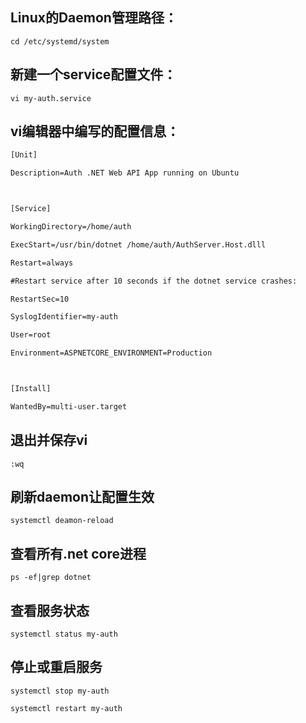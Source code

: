 ## Linux的Daemon管理路径：
```
cd /etc/systemd/system
```

## 新建一个service配置文件：
```
vi my-auth.service
```

## vi编辑器中编写的配置信息：
```tex
[Unit]

Description=Auth .NET Web API App running on Ubuntu



[Service]

WorkingDirectory=/home/auth

ExecStart=/usr/bin/dotnet /home/auth/AuthServer.Host.dlll

Restart=always

#Restart service after 10 seconds if the dotnet service crashes:

RestartSec=10

SyslogIdentifier=my-auth

User=root

Environment=ASPNETCORE_ENVIRONMENT=Production



[Install]

WantedBy=multi-user.target
```

## 退出并保存vi
```
:wq
```

## 刷新daemon让配置生效
```
systemctl deamon-reload
```

## 查看所有.net core进程
```
ps -ef|grep dotnet
```

## 查看服务状态
```
systemctl status my-auth
```

## 停止或重启服务
```
systemctl stop my-auth

systemctl restart my-auth
